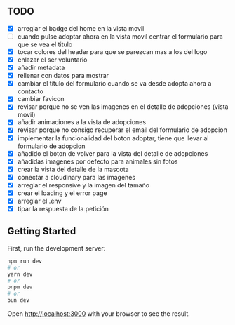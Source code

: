 ## TODO

- [x] arreglar el badge del home en la vista movil
- [ ] cuando pulse adoptar ahora en la vista movil centrar el formulario para que se vea el titulo
- [x] tocar colores del header para que se parezcan mas a los del logo
- [x] enlazar el ser voluntario
- [x] añadir metadata
- [x] rellenar con datos para mostrar
- [x] cambiar el titulo del formulario cuando se va desde adopta ahora a contacto
- [x] cambiar favicon
- [x] revisar porque no se ven las imagenes en el detalle de adopciones (vista movil)
- [x] añadir animaciones a la vista de adopciones
- [x] revisar porque no consigo recuperar el email del formulario de adopcion
- [x] implementar la funcionalidad del boton adoptar, tiene que llevar al formulario de adopcion
- [x] añadido el boton de volver para la vista del detalle de adopciones
- [x] añadidas imagenes por defecto para animales sin fotos
- [x] crear la vista del detalle de la mascota
- [x] conectar a cloudinary para las imagenes
- [x] arreglar el responsive y la imagen del tamaño
- [x] crear el loading y el error page
- [x] arreglar el .env
- [x] tipar la respuesta de la petición

## Getting Started

First, run the development server:

```bash
npm run dev
# or
yarn dev
# or
pnpm dev
# or
bun dev
```

Open [http://localhost:3000](http://localhost:3000) with your browser to see the result.
